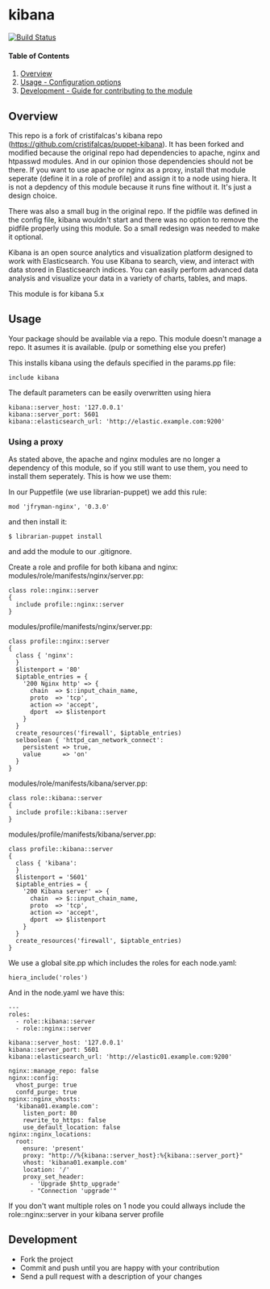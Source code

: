 # kibana

[![Build Status](https://travis-ci.org/cristifalcas/puppet-kibana.png?branch=master)](https://travis-ci.org/cristifalcas/puppet-kibana)

#### Table of Contents

1. [Overview](#overview)
2. [Usage - Configuration options](#usage)
3. [Development - Guide for contributing to the module](#development)

## Overview

This repo is a fork of cristifalcas's kibana repo (https://github.com/cristifalcas/puppet-kibana). It has been forked and modified because the original repo had dependencies to apache, nginx and htpasswd modules. And in our opinion those dependencies should not be there. If you want to use apache or nginx as a proxy, install that module seperate (define it in a role of profile) and assign it to a node using hiera. It is not a depdency of this module because it runs fine without it. It's just a design choice.

There was also a small bug in the original repo. If the pidfile was defined in the config file, kibana wouldn't start and there was no option to remove the pidfile properly using this module. So a small redesign was needed to make it optional.

Kibana is an open source analytics and visualization platform designed to work with Elasticsearch.
You use Kibana to search, view, and interact with data stored in Elasticsearch indices.
You can easily perform advanced data analysis and visualize your data in a variety of charts, tables, and maps.

This module is for kibana 5.x

## Usage

Your package should be available via a repo. This module doesn't manage a repo. It asumes it is available. (pulp or something else you prefer)

This installs kibana using the defauls specified in the params.pp file:

    include kibana

The default parameters can be easily overwritten using hiera

    kibana::server_host: '127.0.0.1'
    kibana::server_port: 5601
    kibana::elasticsearch_url: 'http://elastic.example.com:9200'

### Using a proxy

As stated above, the apache and nginx modules are no longer a dependency of this module, so if you still want to use them, you need to install them seperately.
This is how we use them:

In our Puppetfile (we use librarian-puppet) we add this rule:

    mod 'jfryman-nginx', '0.3.0'
and then install it:

    $ librarian-puppet install
and add the module to our .gitignore.

Create a role and profile for both kibana and nginx:
modules/role/manifests/nginx/server.pp:

    class role::nginx::server
    {
      include profile::nginx::server
    }
modules/profile/manifests/nginx/server.pp:

    class profile::nginx::server
    {
      class { 'nginx':
      }
      $listenport = '80'
      $iptable_entries = {
        '200 Nginx http' => {
          chain  => $::input_chain_name,
          proto  => 'tcp',
          action => 'accept',
          dport  => $listenport
        }
      }
      create_resources('firewall', $iptable_entries)
      selboolean { 'httpd_can_network_connect':
        persistent => true,
        value      => 'on'
      }
    }
modules/role/manifests/kibana/server.pp:

    class role::kibana::server
    {
      include profile::kibana::server
    }
modules/profile/manifests/kibana/server.pp:

    class profile::kibana::server
    {
      class { 'kibana':
      }
      $listenport = '5601'
      $iptable_entries = {
        '200 Kibana server' => {
          chain  => $::input_chain_name,
          proto  => 'tcp',
          action => 'accept',
          dport  => $listenport
        }
      }
      create_resources('firewall', $iptable_entries)
    }

We use a global site.pp which includes the roles for each node.yaml:

    hiera_include('roles')

And in the node.yaml we have this:

    ---
    roles:
      - role::kibana::server
      - role::nginx::server

    kibana::server_host: '127.0.0.1'
    kibana::server_port: 5601
    kibana::elasticsearch_url: 'http://elastic01.example.com:9200'

    nginx::manage_repo: false
    nginx::config:
      vhost_purge: true
      confd_purge: true
    nginx::nginx_vhosts:
      'kibana01.example.com':
        listen_port: 80
        rewrite_to_https: false
        use_default_location: false
    nginx::nginx_locations:
      root:
        ensure: 'present'
        proxy: "http://%{kibana::server_host}:%{kibana::server_port}"
        vhost: 'kibana01.example.com'
        location: '/'
        proxy_set_header:
          - 'Upgrade $http_upgrade'
          - "Connection 'upgrade'"

If you don't want multiple roles on 1 node you could allways include the role::nginx::server in your kibana server profile

## Development

* Fork the project
* Commit and push until you are happy with your contribution
* Send a pull request with a description of your changes
